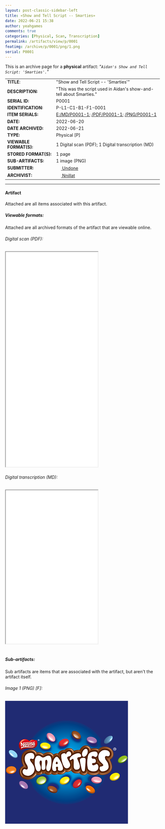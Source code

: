 ```yaml
---
layout: post-classic-sidebar-left
title: «Show and Tell Script -- Smarties»
date: 2022-06-21 15:38
author: yeahgames
comments: true
categories: [Physical, Scan, Transcription]
permalink: /artifacts/view/p/0001
featimg: /archive/p/0001/png/1.png
serial: P0001
---
```

<!-- wp:paragraph -->
<p>This is an archive page for a <strong>physical</strong> artifact: “<em><code>Aidan's Show and Tell Script: 'Smarties'.</code></em>”</p>
<!-- /wp:paragraph -->
<table>
    <tr>
        <td><b>TITLE</b>:</td>
        <td>&quot;Show and Tell Script -- &#39;Smarties&#39;&quot;</td>
    </tr>
    <tr>
        <td><b>DESCRIPTION:</b></td>
        <td>"This was the script used in Aidan's show-and-tell about Smarties."</td>
    </tr>
    <tr>
        <td><b>SERIAL ID:</b></td>
        <td>P0001</td>
    </tr>
    <tr>
        <td><b>IDENTIFICATION:</b></td>
        <td>P-L1-C1-B1-F1-0001</td>
    </tr>
    <tr>
        <td><b>ITEM SERIALS:</b></td>
        <td><a href="//archive2.yeahgames.net/c/artifacts/p/0001/md/1">E:/MD/P0001-1</a>; <a href="/archive/p/0001/pdf/1.pdf">/PDF/P0001-1</a>; <a href="/archive/p/0001/png/1.png">/PNG/P0001-1</a> </td>
    </tr>
    <tr>
        <td><b>DATE:</b></td>
        <td>2022-06-20</td>
    </tr>
    <tr>
        <td><b>DATE ARCHIVED:</b></td>
        <td>2022-06-21</td>
    </tr>
    <tr>
        <td><b>TYPE:</b></td>
        <td>Physical [P]</td>
    </tr>
    <tr>
        <td><b>VIEWABLE FORMAT(S):</b></td>
        <td>1 Digital scan (PDF); 1 Digital transcription (MD)</td>
    </tr>
    <tr>
        <td><b>STORED FORMAT(S):</b></td>
        <td>1 page</td>
    </tr>
    <tr>
        <td><b>SUB-ARTIFACTS:</b></td>
        <td>1 image (PNG)</td>
    </tr>
    <tr>
        <td><b>SUBMITTER:</b></td>
        <td><a href="//members.yeahgames.net/@undone"><img src="https://i.ibb.co/v3pwbfx/UNDONE.png" height="16" width="16"> Undone</a></td>
    </tr>
    <tr>
        <td><b>ARCHIVIST:</b></td>
        <td><a href="//members.yeahgames.net/@nnillat"><img src="https://news.yeahgames.net/assets/images/authors/tallinn.png" height="16" width="16"> Nnillat</a></td>
    </tr>
</table>
<hr/>

<h4>Artifact</h4>
Attached are all items associated with this artifact. 
<h5>Viewable formats:</h5>
Attached are all archived formats of the artifact that are viewable online.
<h6>Digital scan (PDF):</h6>
<iframe src="/archive/p/0001/pdf/1.pdf" height="700px"></iframe>
<h6>Digital transcription (MD):</h6>
<iframe src="//archive2.yeahgames.net/c/artifacts/p/0001/md/1" style="max-height: 700px; height: 500px"></iframe>
<br>
<br>
<h5>Sub-artifacts:</h5>
Sub artifacts are items that are associated with the artifact, but aren't the artifact itself.
<h6>Image 1 (PNG) [F]:</h6>
<img src="/archive/p/0001/png/1.png">